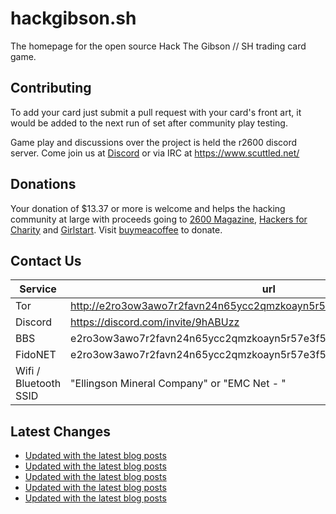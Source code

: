 # hackgibson.sh
The homepage for the open source Hack The Gibson // SH trading card game.


## Contributing

To add your card just submit a pull request with your card's front art, it would be added to the next run of set after community play testing.

Game play and discussions over the project is held the r2600 discord server. Come join us at [Discord](https://discord.com/invite/9hABUzz) or via IRC at https://www.scuttled.net/


## Donations

Your donation of $13.37 or more is welcome and helps the hacking community at large with proceeds going to [2600 Magazine](https://2600.com/), [Hackers for Charity](https://hackersforcharity.org) and [Girlstart](https://girlstart.org).  Visit [buymeacoffee](https://www.buymeacoffee.com/hackgibson.sh) to donate.


## Contact Us

Service | url
-|-
Tor | http://e2ro3ow3awo7r2favn24n65ycc2qmzkoayn5r57e3f56nvjwdcgg32ad.onion
Discord | https://discord.com/invite/9hABUzz
BBS | e2ro3ow3awo7r2favn24n65ycc2qmzkoayn5r57e3f56nvjwdcgg32ad.onion:23
FidoNET | e2ro3ow3awo7r2favn24n65ycc2qmzkoayn5r57e3f56nvjwdcgg32ad.onion:24554
Wifi / Bluetooth SSID | "Ellingson Mineral Company" or "EMC Net - <fidonet address>"

## Latest Changes
<!-- BLOG-POST-LIST:START -->
- [Updated with the latest blog posts](https://github.com/DFW2600/hackgibson.sh/commit/c7521f47b7bc49f003e17cfb816db5606c7d5dc4)
- [Updated with the latest blog posts](https://github.com/DFW2600/hackgibson.sh/commit/01c2e9d9523e89c73c6e4b2f7909fb2c1d3850d0)
- [Updated with the latest blog posts](https://github.com/DFW2600/hackgibson.sh/commit/514d145ea7c849ab5701e4bd05dd9d2081d23b2d)
- [Updated with the latest blog posts](https://github.com/DFW2600/hackgibson.sh/commit/ed4395ac04bc84f501d05b0577a698142a754cf3)
- [Updated with the latest blog posts](https://github.com/DFW2600/hackgibson.sh/commit/32ca33fe8f74109b7450289fd8372bc309de25f2)
<!-- BLOG-POST-LIST:END -->
